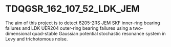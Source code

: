 # TDQGSR_162_107_52_LDK_JEM
The aim of this project is to detect 6205-2RS JEM SKF inner-ring bearing failures and LDK UER204 outer-ring bearing failures using a two-dimensional quad-stable Gaussian potential stochastic resonance system in Levy and  trichotomous noise.
